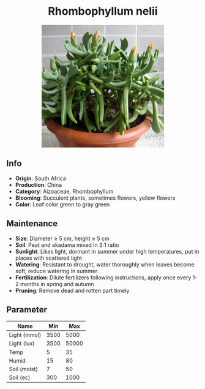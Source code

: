 <h1 align='center'>Rhombophyllum nelii</h1>
<p align="center">
    <img 
        align='center'
        width='320'
        src="../images/rhombophyllum nelii.png" 
        alt='Rhombophyllum nelii' />
</p>

## Info

 - **Origin**: South Africa
 - **Production**: China
 - **Category**: Aizoaceae, Rhombophyllum
 - **Blooming**: Succulent plants, sometimes flowers, yellow flowers
 - **Color**: Leaf color green to gray green

## Maintenance

 - **Size**: Diameter ≥ 5 cm, height ≥ 5 cm
 - **Soil**: Peat and akadama mixed in 3:1 ratio
 - **Sunlight**: Likes light, dormant in summer under high temperatures, put in places with scattered light
 - **Watering**: Resistant to drought, water thoroughly when leaves become soft, reduce watering in summer
 - **Fertilization**: Dilute fertilizers following instructions,  apply once every 1-2 months in spring and autumn
 - **Pruning**: Remove dead and rotten part timely

## Parameter

| Name         | Min  | Max   |
|--------------|------|-------|
| Light (mmol) | 3500 | 5000  |
| Light (lux)  | 3500 | 50000 |
| Temp         | 5    | 35    |
| Humid        | 15   | 80    |
| Soil (moist) | 7   | 50    |
| Soil (ec)    | 300  | 1000  |